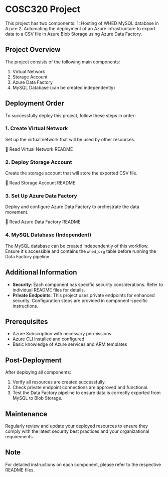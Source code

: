 # COSC320 Project

This project has two components:
1: Hosting of WHED MySQL database in Azure
2: Automating the deployment of an Azure infrastructure to export data to a CSV file in Azure Blob Storage using Azure Data Factory.

## Project Overview

The project consists of the following main components:

1. Virtual Network
2. Storage Account
3. Azure Data Factory
4. MySQL Database (can be created independently)

## Deployment Order

To successfully deploy this project, follow these steps in order:

### 1. Create Virtual Network

Set up the virtual network that will be used by other resources.

📘 Read Virtual Network README

### 2. Deploy Storage Account

Create the storage account that will store the exported CSV file.

📘 Read Storage Account README

### 3. Set Up Azure Data Factory

Deploy and configure Azure Data Factory to orchestrate the data movement.

📘 Read Azure Data Factory README

### 4. MySQL Database (Independent)

The MySQL database can be created independently of this workflow. Ensure it's accessible and contains the `whed_org` table before running the Data Factory pipeline.

## Additional Information

-   **Security**: Each component has specific security considerations. Refer to individual README files for details.
-   **Private Endpoints**: This project uses private endpoints for enhanced security. Configuration steps are provided in component-specific instructions.

## Prerequisites

-   Azure Subscription with necessary permissions
-   Azure CLI installed and configured
-   Basic knowledge of Azure services and ARM templates

## Post-Deployment

After deploying all components:

1. Verify all resources are created successfully.
2. Check private endpoint connections are approved and functional.
3. Test the Data Factory pipeline to ensure data is correctly exported from MySQL to Blob Storage.

## Maintenance

Regularly review and update your deployed resources to ensure they comply with the latest security best practices and your organizational requirements.

## Note

For detailed instructions on each component, please refer to the respective README files.
